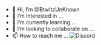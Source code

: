 - 👋 Hi, I’m @BtwItzUnKnown
- 👀 I’m interested in ...
- 🌱 I’m currently learning ...
- 💞️ I’m looking to collaborate on ...
- 📫 How to reach me ...
![Discord](https://discord.c99.nl/widget/theme-3/849226137006637057.png)

<!---
BtwItzUnKnown/BtwItzUnKnown is a ✨ special ✨ repository because its `README.md` (this file) appears on your GitHub profile.
You can click the Preview link to take a look at your changes.
--->
